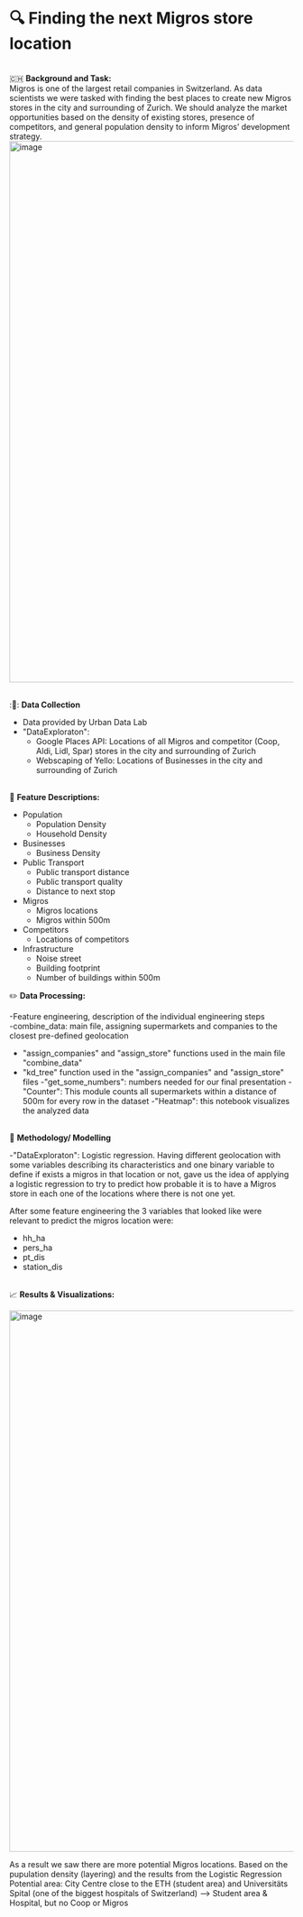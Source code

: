 # :mag: Finding the next Migros store location

<br/> :switzerland: **Background and Task:**
<br/> Migros is one of the largest retail companies in Switzerland.
As data scientists we were tasked with finding the best places to create new Migros stores in the city and surrounding of Zurich. We should analyze the market opportunities based on the density of existing stores, presence of competitors, and general population density to inform Migros’ development strategy.
<img width="960" alt="image" src="https://user-images.githubusercontent.com/89683936/134371145-117e1d09-e608-4113-8d4d-21e62c998ba2.png">

<br/> ::thought_balloon:: **Data Collection** 
- Data provided by Urban Data Lab
- "DataExploraton": 
  - Google Places API: Locations of all Migros and competitor (Coop, Aldi, Lidl, Spar) stores in the city and surrounding of Zurich 
  - Webscaping of Yello: Locations of Businesses in the city and surrounding of Zurich 


<br/> :page_with_curl: **Feature Descriptions:** 
- Population
  - Population Density
  - Household Density
- Businesses
  - Business Density
- Public Transport
  - Public transport distance
  - Public transport quality
  - Distance to next stop
- Migros
  - Migros locations
  - Migros within 500m
- Competitors 
  - Locations of competitors
- Infrastructure
  - Noise street
  - Building footprint
  - Number of buildings within 500m
  

:pencil2: **Data Processing:** 

-Feature engineering, description of the individual engineering steps  
-combine_data: main file, assigning supermarkets and companies to the closest pre-defined geolocation
  - "assign_companies" and "assign_store" functions used in the main file "combine_data"
  - "kd_tree" function used in the "assign_companies" and "assign_store" files
-"get_some_numbers": numbers needed for our final presentation
-"Counter": This module counts all supermarkets within a distance of 500m for every row in the dataset
-"Heatmap": this notebook visualizes the analyzed data

<br/> :abacus: **Methodology/ Modelling** 

-"DataExploraton": Logistic regression. Having different geolocation with some variables describing its characteristics and one binary variable to define if exists a migros in that location or not, gave us the idea of applying a logistic regression to try to predict how probable it is to have a Migros store in each one of the locations where there is not one yet.

After some feature engineering the 3 variables that looked like were relevant to predict the migros location were:

- hh_ha
- pers_ha
- pt_dis
- station_dis

<br/> :chart_with_upwards_trend: **Results & Visualizations:** 

<img width="960" alt="image" src="https://user-images.githubusercontent.com/89683936/134368103-30a03458-5e6f-4097-83d8-b0a7b4261a95.png">


As a result we saw there are more potential Migros locations. Based on the pupulation density (layering) and the results from the Logistic Regression 
Potential area: City Centre close to the ETH (student area) and Universitäts Spital (one of the biggest hospitals of Switzerland) --> Student area & Hospital, but no Coop or Migros

